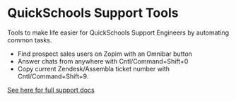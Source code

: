 QuickSchools Support Tools
==============

Tools to make life easier for QuickSchools Support Engineers by automating common tasks.

- Find prospect sales users on Zopim with an Omnibar button
- Answer chats from anywhere with Cntl/Command+Shift+0
- Copy current Zendesk/Assembla ticket number with Cntl/Command+Shift+9.

[See here for full support docs](https://docs.google.com/document/d/1gbv8nhLNlSZSBxERtqWkfbFu8SJh5Rv50SBosXeIavQ/edit)